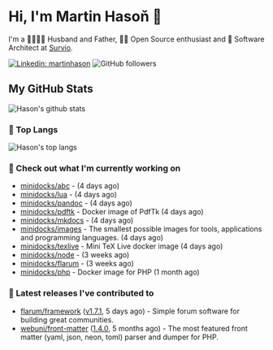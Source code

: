 # Hi, I'm Martin Hasoň 👋

I'm a 👨‍👩‍👧‍👦 Husband and Father, 🧑‍💻 Open Source enthusiast and 📐 Software Architect at [Survio](https://www.survio.com).

[![Linkedin: martinhason](https://img.shields.io/badge/-Martin%20Hasoň-blue?style=flat-square&logo=Linkedin&logoColor=white&link=https://www.linkedin.com/in/martinhason/)](https://www.linkedin.com/in/martinhason/)
![GitHub followers](https://img.shields.io/github/followers/hason?label=Follow&style=social)


## My GitHub Stats
![Hason's github stats](https://github-readme-stats.vercel.app/api?username=hason&show_icons=true&include_all_commits=true&theme=dracula&hide_border=true&hide_title=true)

### 💾 Top Langs
![Hason's top langs](https://github-readme-stats.vercel.app/api/top-langs/?username=hason&layout=compact&theme=dracula&hide_border=true&hide_title=true)

### 👷 Check out what I'm currently working on

- [minidocks/abc](https://github.com/minidocks/abc) -  (4 days ago)
- [minidocks/lua](https://github.com/minidocks/lua) -  (4 days ago)
- [minidocks/pandoc](https://github.com/minidocks/pandoc) -  (4 days ago)
- [minidocks/pdftk](https://github.com/minidocks/pdftk) - Docker image of PdfTk (4 days ago)
- [minidocks/mkdocs](https://github.com/minidocks/mkdocs) -  (4 days ago)
- [minidocks/images](https://github.com/minidocks/images) - The smallest possible images for tools, applications and programming languages. (4 days ago)
- [minidocks/texlive](https://github.com/minidocks/texlive) - Mini TeX Live docker image (4 days ago)
- [minidocks/node](https://github.com/minidocks/node) -  (3 weeks ago)
- [minidocks/flarum](https://github.com/minidocks/flarum) -  (3 weeks ago)
- [minidocks/php](https://github.com/minidocks/php) - Docker image for PHP (1 month ago)

### 🔭 Latest releases I've contributed to

- [flarum/framework](https://github.com/flarum/framework) ([v1.7.1](https://github.com/flarum/framework/releases/tag/v1.7.1), 5 days ago) - Simple forum software for building great communities.
- [webuni/front-matter](https://github.com/webuni/front-matter) ([1.4.0](https://github.com/webuni/front-matter/releases/tag/1.4.0), 5 months ago) - The most featured front matter (yaml, json, neon, toml) parser and dumper for PHP.
